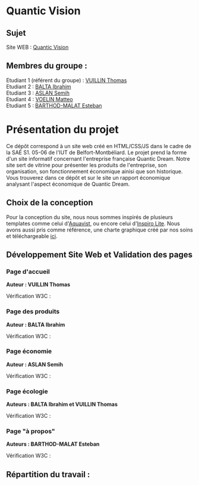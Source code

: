 # Quantic Vision   

## Sujet
Site WEB : [Quantic Vision](https://estebanbrrr.github.io/quanticVision/)

## Membres du groupe :

Etudiant 1 (référent du groupe) :  [VUILLIN Thomas](mailto:thomas.vuillin@edu.univ-fcomte.fr?subject=SAE_1_05_06)  
Etudiant 2 : [BALTA Ibrahim](mailto:ibrahim.balta@edu.univ-fcomte.fr?subject=SAE_1_05_06)   
Etudiant 3 : [ASLAN Semih](mailto:thomas.vuillin@edu.univ-fcomte.fr?subject=SAE_1_05_06)  
Etudiant 4 : [VOELIN Matteo](mailto:semih.aslan@edu.univ-fcomte.fr?subject=SAE_1_05_06)  
Etudiant 5 : [BARTHOD-MALAT Esteban](mailto:esteban.barthod-malat@edu.univ-fcomte.fr?subject=SAE_1_05_06) 

# Présentation du projet

Ce dépôt correspond à un site web créé en HTML/CSS/JS dans le cadre de la SAÉ S1. 05-06 de l'IUT de Belfort-Montbéliard. Le projet prend la forme d'un site informatif concernant l'entreprise française Quantic Dream. Notre site sert de vitrine pour présenter les produits de l'entreprise, son organisation, son fonctionnement économique ainisi que son historique. Vous trouverez dans ce dépôt et sur le site un rapport économique analysant l'aspect économique de Quantic Dream.

## Choix de la conception 

Pour la conception du site, nous nous sommes inspirés de plusieurs templates comme celui d'[Aquavist](https://templatekit.jegtheme.com/aquavist/?storefront=envato-elements), ou encore celui d'[Inspiro Lite](https://demo.wpzoom.com/inspiro-lite/). Nous avons aussi pris comme référence, une charte graphique créé par nos soins et téléchargeable [ici](doc/style_tiles.pdf).

## Développement Site Web et Validation des pages

### Page d'accueil

**Auteur : VUILLIN Thomas**  

Vérification W3C :

### Page des produits

**Auteur : BALTA Ibrahim**  

Vérification W3C :

### Page économie

**Auteur : ASLAN Semih**  

Vérification W3C :

### Page écologie

**Auteurs : BALTA Ibrahim et VUILLIN Thomas**  

Vérification W3C :

### Page "à propos"

**Auteurs : BARTHOD-MALAT Esteban**  

Vérification W3C :


## Répartition du travail :


